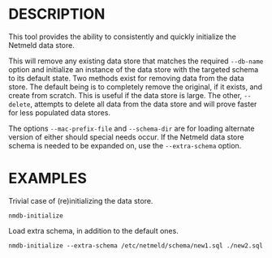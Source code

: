 DESCRIPTION
===========

This tool provides the ability to consistently and quickly initialize the
Netmeld data store.

This will remove any existing data store that matches the required `--db-name`
option and initialize an instance of the data store with the targeted schema
to its default state.  Two methods exist for removing data from the data store.
The default being is to completely remove the original, if it exists, and
create from scratch.  This is useful if the data store is large.  The other,
`--delete`, attempts to delete all data from the data store and will prove
faster for less populated data stores.

The options `--mac-prefix-file` and `--schema-dir` are for loading alternate
version of either should special needs occur.  If the Netmeld data store schema
is needed to be expanded on, use the `--extra-schema` option.


EXAMPLES
========

Trivial case of (re)initializing the data store.
```
nmdb-initialize
```

Load extra schema, in addition to the default ones.
```
nmdb-initialize --extra-schema /etc/netmeld/schema/new1.sql ./new2.sql
```
